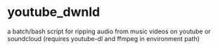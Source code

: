 # youtube_dwnld
a batch/bash script for ripping audio from music videos on youtube or soundcloud (requires youtube-dl and ffmpeg in environment path)
